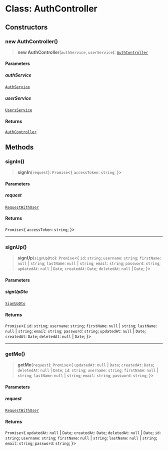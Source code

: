 # Class: AuthController

## Constructors

### new AuthController()

> **new AuthController**(`authService`, `userService`): [`AuthController`](AuthController.md)

#### Parameters

##### authService

[`AuthService`](../../../providers/auth.service/classes/AuthService.md)

##### userService

[`UsersService`](../../../../users/users.service/classes/UsersService.md)

#### Returns

[`AuthController`](AuthController.md)

## Methods

### signIn()

> **signIn**(`request`): `Promise`\<\{ `accessToken`: `string`; \}\>

#### Parameters

##### request

[`RequestWithUser`](../../../interfaces/request-with-user/interfaces/RequestWithUser.md)

#### Returns

`Promise`\<\{ `accessToken`: `string`; \}\>

***

### signUp()

> **signUp**(`signUpDto`): `Promise`\<\{ `id`: `string`; `username`: `string`; `firstName`: `null` \| `string`; `lastName`: `null` \| `string`; `email`: `string`; `password`: `string`; `updatedAt`: `null` \| `Date`; `createdAt`: `Date`; `deletedAt`: `null` \| `Date`; \}\>

#### Parameters

##### signUpDto

[`SignUpDto`](../../../dto/sign-up.dto/classes/SignUpDto.md)

#### Returns

`Promise`\<\{ `id`: `string`; `username`: `string`; `firstName`: `null` \| `string`; `lastName`: `null` \| `string`; `email`: `string`; `password`: `string`; `updatedAt`: `null` \| `Date`; `createdAt`: `Date`; `deletedAt`: `null` \| `Date`; \}\>

***

### getMe()

> **getMe**(`request`): `Promise`\<\{ `updatedAt`: `null` \| `Date`; `createdAt`: `Date`; `deletedAt`: `null` \| `Date`; `id`: `string`; `username`: `string`; `firstName`: `null` \| `string`; `lastName`: `null` \| `string`; `email`: `string`; `password`: `string`; \}\>

#### Parameters

##### request

[`RequestWithUser`](../../../interfaces/request-with-user/interfaces/RequestWithUser.md)

#### Returns

`Promise`\<\{ `updatedAt`: `null` \| `Date`; `createdAt`: `Date`; `deletedAt`: `null` \| `Date`; `id`: `string`; `username`: `string`; `firstName`: `null` \| `string`; `lastName`: `null` \| `string`; `email`: `string`; `password`: `string`; \}\>
